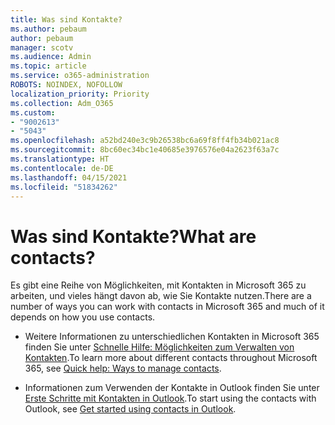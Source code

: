 ```yaml
---
title: Was sind Kontakte?
ms.author: pebaum
author: pebaum
manager: scotv
ms.audience: Admin
ms.topic: article
ms.service: o365-administration
ROBOTS: NOINDEX, NOFOLLOW
localization_priority: Priority
ms.collection: Adm_O365
ms.custom:
- "9002613"
- "5043"
ms.openlocfilehash: a52bd240e3c9b26538bc6a69f8ff4fb34b021ac8
ms.sourcegitcommit: 8bc60ec34bc1e40685e3976576e04a2623f63a7c
ms.translationtype: HT
ms.contentlocale: de-DE
ms.lasthandoff: 04/15/2021
ms.locfileid: "51834262"
---
```

# <a name="what-are-contacts"></a><span data-ttu-id="16fd7-102">Was sind Kontakte?</span><span class="sxs-lookup"><span data-stu-id="16fd7-102">What are contacts?</span></span>

<span data-ttu-id="16fd7-103">Es gibt eine Reihe von Möglichkeiten, mit Kontakten in Microsoft 365 zu arbeiten, und vieles hängt davon ab, wie Sie Kontakte nutzen.</span><span class="sxs-lookup"><span data-stu-id="16fd7-103">There are a number of ways you can work with contacts in Microsoft 365 and much of it depends on how you use contacts.</span></span>

- <span data-ttu-id="16fd7-104">Weitere Informationen zu unterschiedlichen Kontakten in Microsoft 365 finden Sie unter [Schnelle Hilfe: Möglichkeiten zum Verwalten von Kontakten](https://docs.microsoft.com/microsoft-365/admin/misc/ways-to-manage-contacts?view=o365-worldwide).</span><span class="sxs-lookup"><span data-stu-id="16fd7-104">To learn more about different contacts throughout Microsoft 365, see [Quick help: Ways to manage contacts](https://docs.microsoft.com/microsoft-365/admin/misc/ways-to-manage-contacts?view=o365-worldwide).</span></span>

- <span data-ttu-id="16fd7-105">Informationen zum Verwenden der Kontakte in Outlook finden Sie unter [Erste Schritte mit Kontakten in Outlook](https://support.office.com/article/using-contacts-people-in-outlook-on-the-web-1e3438c7-26b2-420c-87de-3cea9d31b5cb?WT.mc_id=365AdminCSH&ui=en-US&rs=en-US&ad=US).</span><span class="sxs-lookup"><span data-stu-id="16fd7-105">To start using the contacts with Outlook, see [Get started using contacts in Outlook](https://support.office.com/article/using-contacts-people-in-outlook-on-the-web-1e3438c7-26b2-420c-87de-3cea9d31b5cb?WT.mc_id=365AdminCSH&ui=en-US&rs=en-US&ad=US).</span></span>
